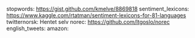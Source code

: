 stopwords: https://gist.github.com/kmelve/8869818
sentiment_lexicons: https://www.kaggle.com/rtatman/sentiment-lexicons-for-81-languages
twitternorsk: Hentet selv
norec: https://github.com/ltgoslo/norec
english_tweets: 
amazon: 